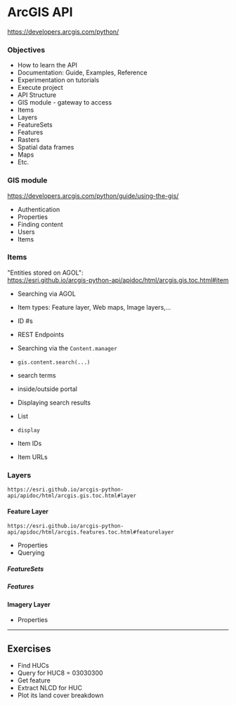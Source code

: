 # ArcGIS API
https://developers.arcgis.com/python/

### Objectives
* How to learn the API
 * Documentation: Guide, Examples, Reference
 * Experimentation on tutorials
 * Execute project
* API Structure
 * GIS module - gateway to access
 * Items
 * Layers
 * FeatureSets
 * Features
 * Rasters
 * Spatial data frames
 * Maps
 * Etc.
 
### GIS module
 https://developers.arcgis.com/python/guide/using-the-gis/
 * Authentication
  * Properties
 * Finding content
  * Users
  * Items
  
### Items
 "Entities stored on AGOL":  
 https://esri.github.io/arcgis-python-api/apidoc/html/arcgis.gis.toc.html#item
 * Searching via AGOL
  * Item types: Feature layer, Web maps, Image layers,...
  * ID #s
  * REST Endpoints
  
 * Searching via the `Content.manager`
  * `gis.content.search(...)`
  * search terms
  * inside/outside portal
  * Displaying search results
   * List
   * `display`
  * Item IDs
  * Item URLs
  
### Layers
    https://esri.github.io/arcgis-python-api/apidoc/html/arcgis.gis.toc.html#layer
   
#### Feature Layer
    https://esri.github.io/arcgis-python-api/apidoc/html/arcgis.features.toc.html#featurelayer
 * Properties
 * Querying
 
##### FeatureSets
##### Features

#### Imagery Layer
 * Properties
 
---
## Exercises
* Find HUCs
* Query for HUC8 = 03030300
* Get feature
* Extract NLCD for HUC
* Plot its land cover breakdown